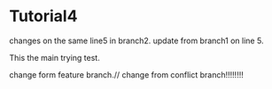 # Tutorial4



changes on the same line5 in branch2.
update from branch1 on line 5.

This the main trying test.

change form feature branch.//
change from conflict branch!!!!!!!!

